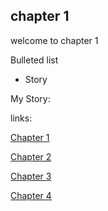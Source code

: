 ## chapter 1

welcome to chapter 1

Bulleted list

- Story


My Story:





links:

[Chapter 1](chapter01.md)

[Chapter 2]()

[Chapter 3]()

[Chapter 4]()
